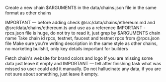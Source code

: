 Create a new chain $ARGUMENTS in the data/chains.json file in the same format as other chains

IMPORTANT — before adding check @src/data/chains/ethereum.md and @src/data/chains/ethereum.ts and use as a reference
IMPORTANT - rpcs.json file is huge, do not try to read it, just grep by $ARGUMENTS chain name
Take chain id rpcs, testnet, faucest and testnet rpcs from @rpcs.json file
Make sure you're writing description in the same style as other chains, no marketing bullshit, only key details important for builders

Fetch chain's website for brand colors and logo
If you are missing some data just leave it empty and IMPORTANT — tell after finishing task what was missed so user could add it manually.
Do not hallucinate any data, if you are not sure about something, just leave it empty.
